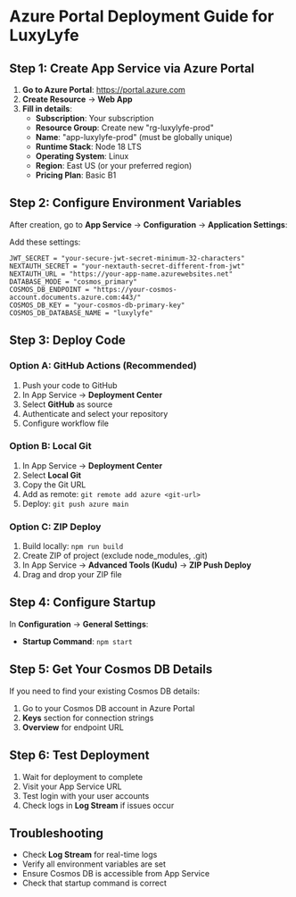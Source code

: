 # Azure Portal Deployment Guide for LuxyLyfe

## Step 1: Create App Service via Azure Portal

1. **Go to Azure Portal**: https://portal.azure.com
2. **Create Resource** → **Web App**
3. **Fill in details**:
   - **Subscription**: Your subscription
   - **Resource Group**: Create new "rg-luxylyfe-prod"
   - **Name**: "app-luxylyfe-prod" (must be globally unique)
   - **Runtime Stack**: Node 18 LTS
   - **Operating System**: Linux
   - **Region**: East US (or your preferred region)
   - **Pricing Plan**: Basic B1

## Step 2: Configure Environment Variables

After creation, go to **App Service** → **Configuration** → **Application Settings**:

Add these settings:

```
JWT_SECRET = "your-secure-jwt-secret-minimum-32-characters"
NEXTAUTH_SECRET = "your-nextauth-secret-different-from-jwt"
NEXTAUTH_URL = "https://your-app-name.azurewebsites.net"
DATABASE_MODE = "cosmos_primary"
COSMOS_DB_ENDPOINT = "https://your-cosmos-account.documents.azure.com:443/"
COSMOS_DB_KEY = "your-cosmos-db-primary-key"
COSMOS_DB_DATABASE_NAME = "luxylyfe"
```

## Step 3: Deploy Code

### Option A: GitHub Actions (Recommended)

1. Push your code to GitHub
2. In App Service → **Deployment Center**
3. Select **GitHub** as source
4. Authenticate and select your repository
5. Configure workflow file

### Option B: Local Git

1. In App Service → **Deployment Center**
2. Select **Local Git**
3. Copy the Git URL
4. Add as remote: `git remote add azure <git-url>`
5. Deploy: `git push azure main`

### Option C: ZIP Deploy

1. Build locally: `npm run build`
2. Create ZIP of project (exclude node_modules, .git)
3. In App Service → **Advanced Tools (Kudu)** → **ZIP Push Deploy**
4. Drag and drop your ZIP file

## Step 4: Configure Startup

In **Configuration** → **General Settings**:

- **Startup Command**: `npm start`

## Step 5: Get Your Cosmos DB Details

If you need to find your existing Cosmos DB details:

1. Go to your Cosmos DB account in Azure Portal
2. **Keys** section for connection strings
3. **Overview** for endpoint URL

## Step 6: Test Deployment

1. Wait for deployment to complete
2. Visit your App Service URL
3. Test login with your user accounts
4. Check logs in **Log Stream** if issues occur

## Troubleshooting

- Check **Log Stream** for real-time logs
- Verify all environment variables are set
- Ensure Cosmos DB is accessible from App Service
- Check that startup command is correct
